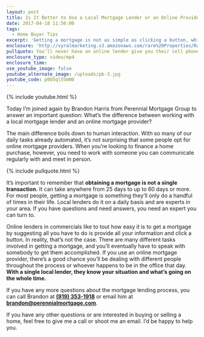```yaml
---
layout: post
title: Is It Better to Use a Local Mortgage Lender or an Online Provider?
date: 2017-04-18 11:56:00
tags:
  - Home Buyer Tips
excerpt: 'Getting a mortgage is not as simple as clicking a button, which is why you should opt for a local mortgage lender instead of an online provider.'
enclosure: 'http://vyralmarketing.s3.amazonaws.com/rare%20Properties/Raleigh%20Real%20Estate-%20Who%20Should%20You%20Turn%20to%20If%20You%20Need%20a%20Mortgage%253F.mp4'
pullquote: You’ll never have an online lender give you their cell phone number in case you have questions.
enclosure_type: video/mp4
enclosure_time:
use_youtube_image: false
youtube_alternate_image: /uploads/pb-3.jpg
youtube_code: p0OSqlSVmN0
---
```



{% include youtube.html %}

Today I’m joined again by Brandon Harris from Perennial Mortgage Group to answer an important question: What’s the difference between working with a local mortgage lender and an online mortgage provider?

The main difference boils down to human interaction. With so many of our daily tasks already automated, it’s not surprising that some people opt for online mortgage providers. When you’re looking to finance a home purchase, however, you need to work with someone you can communicate regularly with and meet in person.

{% include pullquote.html %}

It’s important to remember that **obtaining a mortgage is not a single transaction.** It can take anywhere from 25 days to up to 60 days or more. For most people, getting a mortgage is something they’ll only do a handful of times in their life. Local lenders do it on a daily basis and are experts in your area. If you have questions and need answers, you need an expert you can turn to.

Online lenders in commercials like to tout how easy it is to get a mortgage by suggesting all you have to do is provide all your information and click a button. In reality, that’s not the case. There are many different tasks involved in getting a mortgage, and you’ll eventually have to speak with somebody to get them accomplished. If you use an online mortgage provider, there’s a good chance you’ll be dealing with different people throughout the process or whoever happens to be in the office that day. **With a single local lender, they know your situation and what’s going on the whole time.**

If you have any more questions about the mortgage lending process, you can call Brandon at [**(919) 353-1918**](tel:919-353-1918) or email him at **[brandon@perennialmortgage.com](javascript:void(location.href='mailto:'+String.fromCharCode(98,114,97,110,100,111,110,64,112,101,114,101,110,110,105,97,108,109,111,114,116,103,97,103,101,46,99,111,109)))**.

If you have any other questions or are interested in buying or selling a home, feel free to give me a call or shoot me an email. I’d be happy to help you.
